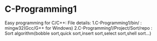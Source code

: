 # C-Programming1
Easy programming for C/C++:
File details:
1.C-Programming1/bin/ : mingw32(Gcc/G++ for Windows)
2.C-Programming1/Project/Sort/repo : Sort algorithm(bobble sort,quick sort,insert sort,select sort,shell sort...)

